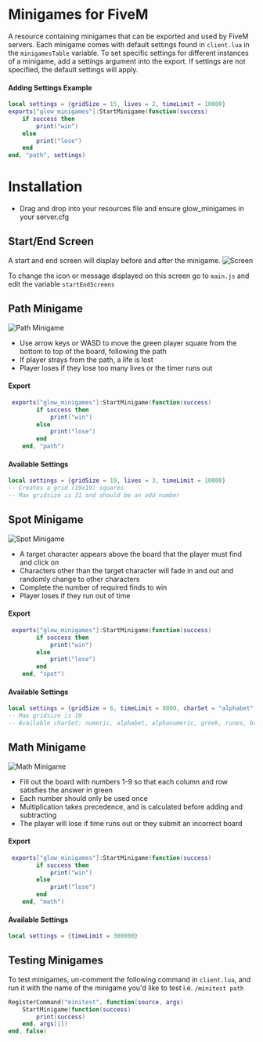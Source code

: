 # Minigames for FiveM 

A resource containing minigames that can be exported and used by FiveM servers. Each minigame comes with default settings found in `client.lua` in the `minigamesTable` variable. To set specific settings for different instances of a minigame, add a settings argument into the export. If settings are not specified, the default settings will apply.

#### Adding Settings Example
```lua
local settings = {gridSize = 15, lives = 2, timeLimit = 10000}
exports["glow_minigames"]:StartMinigame(function(success)
    if success then
        print("win")
    else
        print("lose")
    end
end, "path", settings)
```

# Installation
- Drag and drop into your resources file and ensure glow_minigames in your server.cfg

## Start/End Screen 
A start and end screen will display before and after the minigame.
![Screen](https://i.imgur.com/CtebxES.png)

To change the icon or message displayed on this screen go to `main.js` and edit the variable `startEndScreens`


## Path Minigame
![Path Minigame](https://i.imgur.com/vMS6B9x.png)
- Use arrow keys or WASD to move the green player square from the bottom to top of the board, following the path
- If player strays from the path, a life is lost
- Player loses if they lose too many lives or the timer runs out

#### Export
```lua
 exports["glow_minigames"]:StartMinigame(function(success)
        if success then
            print("win")
        else
            print("lose")
        end
    end, "path")
```

#### Available Settings 
```lua
local settings = {gridSize = 19, lives = 3, timeLimit = 10000}
-- Creates a grid (19x19) squares
-- Max gridsize is 31 and should be an odd number
```

## Spot Minigame
![Spot Minigame](https://i.imgur.com/BFJ8HJh.png)
- A target character appears above the board that the player must find and click on
- Characters other than the target character will fade in and out and randomly change to other characters
- Complete the number of required finds to win
- Player loses if they run out of time

#### Export
```lua
 exports["glow_minigames"]:StartMinigame(function(success)
        if success then
            print("win")
        else
            print("lose")
        end
    end, "spot")
```

#### Available Settings 
```lua
local settings = {gridSize = 6, timeLimit = 8000, charSet = "alphabet", required = 10}
-- Max gridsize is 10
-- Available charSet: numeric, alphabet, alphanumeric, greek, runes, braille
```

## Math Minigame
![Math Minigame](https://i.imgur.com/P86r5TM.png)
- Fill out the board with numbers 1-9 so that each column and row satisfies the answer in green 
- Each number should only be used once
- Multiplication takes precedence, and is calculated before adding and subtracting
- The player will lose if time runs out or they submit an incorrect board

#### Export
```lua
 exports["glow_minigames"]:StartMinigame(function(success)
        if success then
            print("win")
        else
            print("lose")
        end
    end, "math")
```

#### Available Settings 
```lua
local settings = {timeLimit = 300000}
```

## Testing Minigames
To test minigames, un-comment the following command in `client.lua`, and run it with the name of the minigame you'd like to test i.e. `/minitest path`

```lua
RegisterCommand("minitest", function(source, args)
    StartMinigame(function(success)
        print(success)
    end, args[1])
end, false)
```

